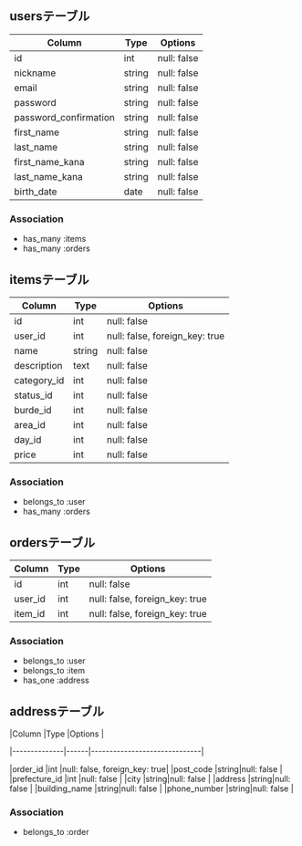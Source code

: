 
## usersテーブル

|Column               |Type  |Options    |
|---------------------|------|-----------|
|id                   |int   |null: false|
|nickname             |string|null: false|
|email                |string|null: false|
|password             |string|null: false|
|password_confirmation|string|null: false|
|first_name           |string|null: false|
|last_name            |string|null: false|
|first_name_kana      |string|null: false|
|last_name_kana       |string|null: false|
|birth_date           |date  |null: false|



### Association

- has_many :items
- has_many :orders







## itemsテーブル

|Column      |Type  |Options    |
|------------|------|------------------------------|
|id          |int   |null: false                   |
|user_id     |int   |null: false, foreign_key: true|
|name        |string|null: false                   |
|description |text  |null: false                   |
|category_id |int   |null: false                   |
|status_id   |int   |null: false                   |
|burde_id    |int   |null: false                   |
|area_id     |int   |null: false                   |
|day_id      |int   |null: false                   |
|price       |int   |null: false                   |




### Association

- belongs_to :user
- has_many :orders

## ordersテーブル

|Column  |Type  |Options                       |
|--------|------|------------------------------|
|id      |int   |null: false                   |
|user_id |int   |null: false, foreign_key: true|
|item_id |int   |null: false, foreign_key: true|




### Association

- belongs_to :user
- belongs_to :item
- has_one :address


## addressテーブル

|Column      |Type  |Options    |

|--------------|------|------------------------------|

|order_id      |int   |null: false, foreign_key: true|
|post_code     |string|null: false                   |
|prefecture_id |int   |null: false                   |
|city          |string|null: false                   |
|address       |string|null: false                   |
|building_name |string|null: false                   |
|phone_number  |string|null: false                   |




### Association

- belongs_to :order

